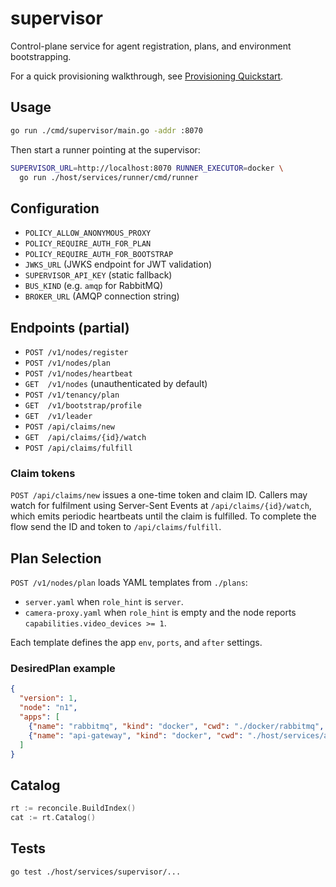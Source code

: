 # supervisor

Control-plane service for agent registration, plans, and environment bootstrapping.

For a quick provisioning walkthrough, see [Provisioning Quickstart](../../../docs/provisioning.md).

## Usage

```bash
go run ./cmd/supervisor/main.go -addr :8070
```

Then start a runner pointing at the supervisor:

```bash
SUPERVISOR_URL=http://localhost:8070 RUNNER_EXECUTOR=docker \
  go run ./host/services/runner/cmd/runner
```

## Configuration

- `POLICY_ALLOW_ANONYMOUS_PROXY`
- `POLICY_REQUIRE_AUTH_FOR_PLAN`
- `POLICY_REQUIRE_AUTH_FOR_BOOTSTRAP`
- `JWKS_URL` (JWKS endpoint for JWT validation)
- `SUPERVISOR_API_KEY` (static fallback)
- `BUS_KIND` (e.g. `amqp` for RabbitMQ)
- `BROKER_URL` (AMQP connection string)

## Endpoints (partial)

- `POST /v1/nodes/register`
- `POST /v1/nodes/plan`
- `POST /v1/nodes/heartbeat`
- `GET  /v1/nodes` (unauthenticated by default)
- `POST /v1/tenancy/plan`
- `GET  /v1/bootstrap/profile`
- `GET  /v1/leader`
- `POST /api/claims/new`
- `GET  /api/claims/{id}/watch`
- `POST /api/claims/fulfill`

### Claim tokens

`POST /api/claims/new` issues a one-time token and claim ID. Callers may
watch for fulfilment using Server-Sent Events at
`/api/claims/{id}/watch`, which emits periodic heartbeats until the
claim is fulfilled. To complete the flow send the ID and token to
`/api/claims/fulfill`.

## Plan Selection

`POST /v1/nodes/plan` loads YAML templates from `./plans`:

- `server.yaml` when `role_hint` is `server`.
- `camera-proxy.yaml` when `role_hint` is empty and the node reports `capabilities.video_devices >= 1`.

Each template defines the app `env`, `ports`, and `after` settings.

### DesiredPlan example

```json
{
  "version": 1,
  "node": "n1",
  "apps": [
    {"name": "rabbitmq", "kind": "docker", "cwd": "./docker/rabbitmq", "command": ["up", "-d"]},
    {"name": "api-gateway", "kind": "docker", "cwd": "./host/services/api-gateway", "command": ["up", "-d"], "after": ["rabbitmq"]}
  ]
}
```

## Catalog

```go
rt := reconcile.BuildIndex()
cat := rt.Catalog()
```

## Tests

```bash
go test ./host/services/supervisor/...
```
